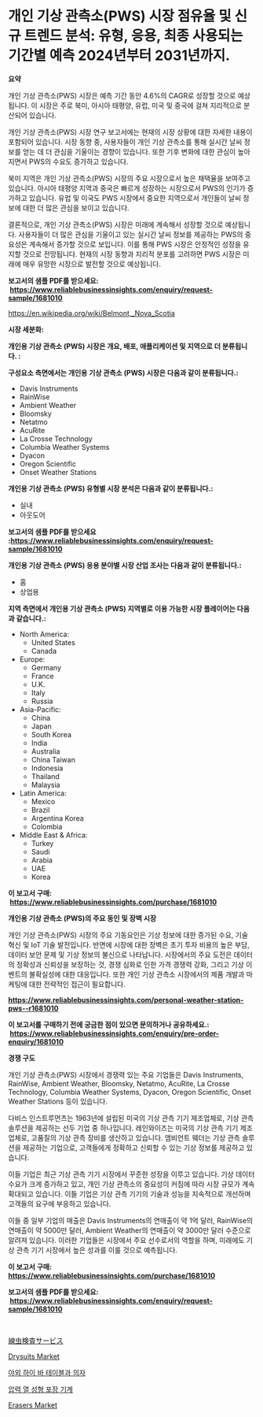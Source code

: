 <p><h1>개인 기상 관측소(PWS) 시장 점유율 및 신규 트렌드 분석: 유형, 응용, 최종 사용되는 기간별 예측 2024년부터 2031년까지.</h1></p><p><strong>요약</strong></p>
<p><p>개인 기상 관측소(PWS) 시장은 예측 기간 동안 4.6%의 CAGR로 성장할 것으로 예상됩니다. 이 시장은 주로 북미, 아시아 태평양, 유럽, 미국 및 중국에 걸쳐 지리적으로 분산되어 있습니다.</p><p>개인 기상 관측소(PWS) 시장 연구 보고서에는 현재의 시장 상황에 대한 자세한 내용이 포함되어 있습니다. 시장 동향 중, 사용자들이 개인 기상 관측소를 통해 실시간 날씨 정보를 얻는 데 더 관심을 기울이는 경향이 있습니다. 또한 기후 변화에 대한 관심이 높아지면서 PWS의 수요도 증가하고 있습니다.</p><p>북미 지역은 개인 기상 관측소(PWS) 시장의 주요 시장으로서 높은 채택율을 보여주고 있습니다. 아시아 태평양 지역과 중국은 빠르게 성장하는 시장으로서 PWS의 인기가 증가하고 있습니다. 유럽 및 미국도 PWS 시장에서 중요한 지역으로서 개인들이 날씨 정보에 대한 더 많은 관심을 보이고 있습니다.</p><p>결론적으로, 개인 기상 관측소(PWS) 시장은 미래에 계속해서 성장할 것으로 예상됩니다. 사용자들이 더 많은 관심을 기울이고 있는 실시간 날씨 정보를 제공하는 PWS의 중요성은 계속해서 증가할 것으로 보입니다. 이를 통해 PWS 시장은 안정적인 성장을 유지할 것으로 전망됩니다. 현재의 시장 동향과 지리적 분포를 고려하면 PWS 시장은 미래에 매우 유망한 시장으로 발전할 것으로 예상됩니다.</p></p>
<p><strong>보고서의 샘플 PDF를 받으세요: &nbsp;<a href="https://www.reliablebusinessinsights.com/enquiry/request-sample/1681010">https://www.reliablebusinessinsights.com/enquiry/request-sample/1681010</a></strong></p>
<p><a href="https://en.wikipedia.org/wiki/Belmont,_Nova_Scotia">https://en.wikipedia.org/wiki/Belmont,_Nova_Scotia</a></p>
<p><strong>시장 세분화:</strong></p>
<p><strong> 개인용 기상 관측소 (PWS) 시장은 개요, 배포, 애플리케이션 및 지역으로 더 분류됩니다. :</strong></p>
<p><strong>구성요소 측면에서는 개인용 기상 관측소 (PWS) 시장은 다음과 같이 분류됩니다.:</strong></p>
<p><ul><li>Davis Instruments</li><li>RainWise</li><li>Ambient Weather</li><li>Bloomsky</li><li>Netatmo</li><li>AcuRite</li><li>La Crosse Technology</li><li>Columbia Weather Systems</li><li>Dyacon</li><li>Oregon Scientific</li><li>Onset Weather Stations</li></ul></p>
<p><strong> 개인용 기상 관측소 (PWS) 유형별 시장 분석은 다음과 같이 분류됩니다.:</strong></p>
<p><ul><li>실내</li><li>아웃도어</li></ul></p>
<p><strong>보고서의 샘플 PDF를 받으세요 :<a href="https://www.reliablebusinessinsights.com/enquiry/request-sample/1681010">https://www.reliablebusinessinsights.com/enquiry/request-sample/1681010</a></strong></p>
<p><strong> 개인용 기상 관측소 (PWS) 응용 분야별 시장 산업 조사는 다음과 같이 분류됩니다.:</strong></p>
<p><ul><li>홈</li><li>상업용</li></ul></p>
<p><strong>지역 측면에서 개인용 기상 관측소 (PWS) 지역별로 이용 가능한 시장 플레이어는 다음과 같습니다.:</strong></p>
<p><ul>
    <li>
        North America:
        <ul>
            <li>United States</li>
            <li>Canada</li>
        </ul>
    </li>
    <li>
        Europe:
        <ul>
            <li>Germany</li>
            <li>France</li>
            <li>U.K.</li>
            <li>Italy</li>
            <li>Russia</li>
        </ul>
    </li>
    <li>
        Asia-Pacific:
        <ul>
            <li>China</li>
            <li>Japan</li>
            <li>South Korea</li>
            <li>India</li>
            <li>Australia</li>
            <li>China Taiwan</li>
            <li>Indonesia</li>
            <li>Thailand</li>
            <li>Malaysia</li>
        </ul>
    </li>
    <li>
        Latin America:
        <ul>
            <li>Mexico</li>
            <li>Brazil</li>
            <li>Argentina Korea</li>
            <li>Colombia</li>
        </ul>
    </li>
    <li>
        Middle East & Africa:
        <ul>
            <li>Turkey</li>
            <li>Saudi</li>
            <li>Arabia</li>
            <li>UAE</li>
            <li>Korea</li>
        </ul>
    </li>
    </ul></p>
<p><strong>이 보고서 구매: &nbsp;<a href="https://www.reliablebusinessinsights.com/purchase/1681010">https://www.reliablebusinessinsights.com/purchase/1681010</a></strong></p>
<p><strong>개인용 기상 관측소 (PWS)의 주요 동인 및 장벽 시장</strong></p>
<p><p>개인 기상 관측소(PWS) 시장의 주요 기동요인은 기상 정보에 대한 증가된 수요, 기술 혁신 및 IoT 기술 발전입니다. 반면에 시장에 대한 장벽은 초기 투자 비용의 높은 부담, 데이터 보안 문제 및 기상 정보의 불신으로 나타납니다. 시장에서의 주요 도전은 데이터의 정확성과 신뢰성을 보장하는 것, 경쟁 심화로 인한 가격 경쟁력 강화, 그리고 기상 이벤트의 불확실성에 대한 대응입니다. 또한 개인 기상 관측소 시장에서의 제품 개발과 마케팅에 대한 전략적인 접근이 필요합니다.</p></p>
<p><strong><a href="https://www.reliablebusinessinsights.com/personal-weather-station-pws--r1681010">https://www.reliablebusinessinsights.com/personal-weather-station-pws--r1681010</a></strong></p>
<p><strong>이 보고서를 구매하기 전에 궁금한 점이 있으면 문의하거나 공유하세요.: &nbsp;<a href="https://www.reliablebusinessinsights.com/enquiry/pre-order-enquiry/1681010">https://www.reliablebusinessinsights.com/enquiry/pre-order-enquiry/1681010</a></strong></p>
<p><strong>경쟁 구도</strong></p>
<p><p>개인 기상 관측소(PWS) 시장에서 경쟁력 있는 주요 기업들은 Davis Instruments, RainWise, Ambient Weather, Bloomsky, Netatmo, AcuRite, La Crosse Technology, Columbia Weather Systems, Dyacon, Oregon Scientific, Onset Weather Stations 등이 있습니다. </p><p>다비스 인스트루먼츠는 1963년에 설립된 미국의 기상 관측 기기 제조업체로, 기상 관측 솔루션을 제공하는 선두 기업 중 하나입니다. 레인와이즈는 미국의 기상 관측 기기 제조업체로, 고품질의 기상 관측 장비를 생산하고 있습니다. 앰비언트 웨더는 기상 관측 솔루션을 제공하는 기업으로, 고객들에게 정확하고 신뢰할 수 있는 기상 정보를 제공하고 있습니다.</p><p>이들 기업은 최근 기상 관측 기기 시장에서 꾸준한 성장을 이루고 있습니다. 기상 데이터 수요가 크게 증가하고 있고, 개인 기상 관측소의 중요성이 커짐에 따라 시장 규모가 계속 확대되고 있습니다. 이들 기업은 기상 관측 기기의 기술과 성능을 지속적으로 개선하며 고객들의 요구에 부응하고 있습니다.</p><p>이들 중 일부 기업의 매출은 Davis Instruments의 연매출이 약 1억 달러, RainWise의 연매출이 약 5000만 달러, Ambient Weather의 연매출이 약 3000만 달러 수준으로 알려져 있습니다. 이러한 기업들은 시장에서 주요 선수로서의 역할을 하며, 미래에도 기상 관측 기기 시장에서 높은 성과를 이룰 것으로 예측됩니다.</p></p>
<p><strong>이 보고서 구매: &nbsp; <a href="https://www.reliablebusinessinsights.com/purchase/1681010">https://www.reliablebusinessinsights.com/purchase/1681010</a></strong></p>
<p><strong>보고서의 샘플 PDF를 받으세요: &nbsp;<a href="https://www.reliablebusinessinsights.com/enquiry/request-sample/1681010">https://www.reliablebusinessinsights.com/enquiry/request-sample/1681010</a></strong><strong></strong></p>
<p>&nbsp;</p>
<p><p><a href="https://github.com/zoetazuur/Market-Research-Report-List-2/blob/main/8602414141337.md">線虫検査サービス</a></p><p><a href="https://github.com/kpvmspce33/Market-Research-Report-List-1/blob/main/drysuits-market.md">Drysuits Market</a></p><p><a href="https://github.com/konokaryan/Market-Research-Report-List-1/blob/main/5262024149192.md">야외 하이 바 테이블과 의자</a></p><p><a href="https://github.com/vss5505pa7z1p/Market-Research-Report-List-2/blob/main/4581500149193.md">압력 열 성형 포장 기계</a></p><p><a href="https://github.com/ajohirul8010/Market-Research-Report-List-1/blob/main/erasers-market.md">Erasers Market</a></p></p>